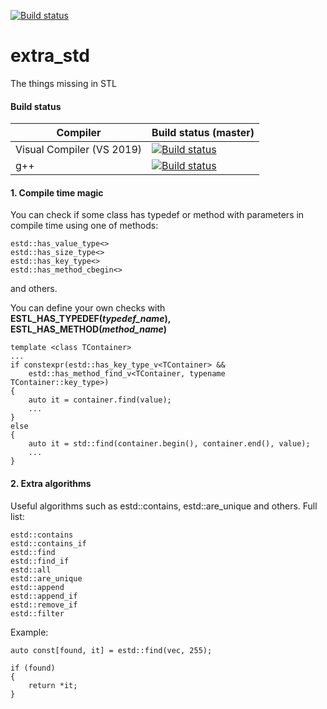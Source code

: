 [![Build status](https://ci.appveyor.com/api/projects/status/oq545onv20jxg9rw?svg=true)](https://ci.appveyor.com/project/SleepingSoul/extra-std)
# extra_std
The things missing in STL

#### Build status
| Compiler      | Build status (master) |
|-------------------------------|-----------------------|
|   Visual Compiler (VS 2019)   |     [![Build status](https://ci.appveyor.com/api/projects/status/oq545onv20jxg9rw/branch/master?svg=true)](https://ci.appveyor.com/project/SleepingSoul/extra-std/branch/master)    |
|              g++              |     [![Build status](https://ci.appveyor.com/api/projects/status/k8599s60qtp9rp49/branch/master?svg=true)](https://ci.appveyor.com/project/SleepingSoul/extra-std-9haqf/branch/master)


#### 1. Compile time magic
You can check if some class has typedef or method with parameters in compile time using one of methods:
```
estd::has_value_type<>
estd::has_size_type<>
estd::has_key_type<>
estd::has_method_cbegin<>
```
and others.

You can define your own checks with __ESTL_HAS_TYPEDEF(_typedef_name_), ESTL_HAS_METHOD(_method_name_)__

```
template <class TContainer>
...
if constexpr(estd::has_key_type_v<TContainer> &&
    estd::has_method_find_v<TContainer, typename TContainer::key_type>)
{
    auto it = container.find(value);
    ...
}
else
{
    auto it = std::find(container.begin(), container.end(), value);
    ...
}
```

#### 2. Extra algorithms
Useful algorithms such as estd::contains, estd::are_unique and others. Full list:
```
estd::contains
estd::contains_if
estd::find
estd::find_if
estd::all
estd::are_unique
estd::append
estd::append_if
estd::remove_if
estd::filter
```
Example:
```
auto const[found, it] = estd::find(vec, 255);

if (found)
{
    return *it;
}
```
